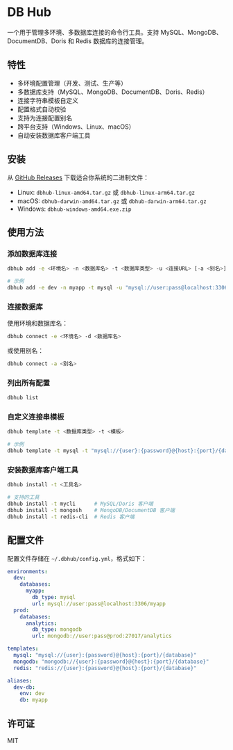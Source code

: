 # DB Hub

一个用于管理多环境、多数据库连接的命令行工具。支持 MySQL、MongoDB、DocumentDB、Doris 和 Redis 数据库的连接管理。

## 特性

- 多环境配置管理（开发、测试、生产等）
- 多数据库支持（MySQL、MongoDB、DocumentDB、Doris、Redis）
- 连接字符串模板自定义
- 配置格式自动校验
- 支持为连接配置别名
- 跨平台支持（Windows、Linux、macOS）
- 自动安装数据库客户端工具

## 安装

从 [GitHub Releases](https://github.com/your-username/dbhub/releases) 下载适合你系统的二进制文件：

- Linux: `dbhub-linux-amd64.tar.gz` 或 `dbhub-linux-arm64.tar.gz`
- macOS: `dbhub-darwin-amd64.tar.gz` 或 `dbhub-darwin-arm64.tar.gz`
- Windows: `dbhub-windows-amd64.exe.zip`

## 使用方法

### 添加数据库连接

```bash
dbhub add -e <环境名> -n <数据库名> -t <数据库类型> -u <连接URL> [-a <别名>]

# 示例
dbhub add -e dev -n myapp -t mysql -u "mysql://user:pass@localhost:3306/myapp" -a dev-db
```

### 连接数据库

使用环境和数据库名：
```bash
dbhub connect -e <环境名> -d <数据库名>
```

或使用别名：
```bash
dbhub connect -a <别名>
```

### 列出所有配置

```bash
dbhub list
```

### 自定义连接串模板

```bash
dbhub template -t <数据库类型> -t <模板>

# 示例
dbhub template -t mysql -t "mysql://{user}:{password}@{host}:{port}/{database}?charset=utf8mb4"
```

### 安装数据库客户端工具

```bash
dbhub install -t <工具名>

# 支持的工具
dbhub install -t mycli      # MySQL/Doris 客户端
dbhub install -t mongosh    # MongoDB/DocumentDB 客户端
dbhub install -t redis-cli  # Redis 客户端
```

## 配置文件

配置文件存储在 `~/.dbhub/config.yml`，格式如下：

```yaml
environments:
  dev:
    databases:
      myapp:
        db_type: mysql
        url: mysql://user:pass@localhost:3306/myapp
  prod:
    databases:
      analytics:
        db_type: mongodb
        url: mongodb://user:pass@prod:27017/analytics

templates:
  mysql: "mysql://{user}:{password}@{host}:{port}/{database}"
  mongodb: "mongodb://{user}:{password}@{host}:{port}/{database}"
  redis: "redis://{user}:{password}@{host}:{port}/{database}"

aliases:
  dev-db: 
    env: dev
    db: myapp
```

## 许可证

MIT